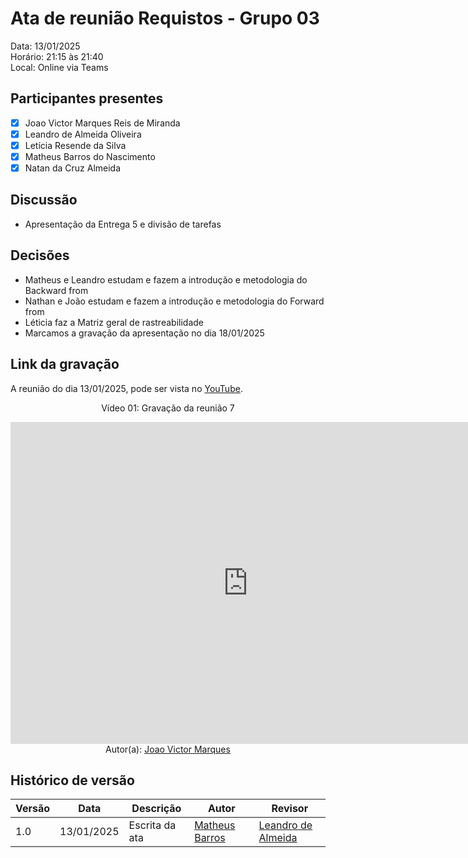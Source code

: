 # Ata de reunião Requistos - Grupo 03

Data: 13/01/2025 <br>
Horário: 21:15 às 21:40<br>
Local: Online via Teams

## Participantes presentes

- [x] Joao Victor Marques Reis de Miranda
- [x] Leandro de Almeida Oliveira
- [x] Letícia Resende da Silva
- [x] Matheus Barros do Nascimento
- [x] Natan da Cruz Almeida

## Discussão

- Apresentação da Entrega 5 e divisão de tarefas

## Decisões
- Matheus e Leandro estudam e fazem a introdução e metodologia do Backward from
- Nathan e João estudam e fazem a introdução e metodologia do Forward from 
- Léticia faz a Matriz geral de rastreabilidade
- Marcamos a gravação da apresentação no dia 18/01/2025


## Link da gravação
A reunião do dia 13/01/2025, pode ser vista no [YouTube](https://www.youtube.com/watch?v=FFowG2m_tJk).</p>

<center>
    <p>Vídeo 01: Gravação da reunião 7</p>
    <iframe width="760" height="515" src="https://www.youtube.com/embed/FFowG2m_tJk?si=apkjxloBQerOKR4f" title="YouTube video player" frameborder="0" allow="accelerometer; autoplay; clipboard-write; encrypted-media; gyroscope; picture-in-picture; web-share" referrerpolicy="strict-origin-when-cross-origin" allowfullscreen></iframe>
    Autor(a): <a href="https://github.com/jmarquees" target = "_blank">Joao Victor Marques</a></h6>
</center>

## Histórico de versão

<center>

| Versão | Data       | Descrição                | Autor                                       | Revisor                                      |
| ------ | ---------- | ------------------------ | ------------------------------------------------ | ------------------------------------------------ |
|  1.0   | 13/01/2025 | Escrita da ata |[Matheus Barros ](https://github.com/Ninja-Haiyai)   | [Leandro de Almeida](https://github.com/leomitx10)|

</center>
